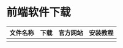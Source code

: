 # 前端软件下载

| 文件名称 | 下载 | 官方网站 | 安装教程 |
| :------: | :------: | :------: |:------: |
|  |  |  |  |

<!-- 内容布局  直接复制粘贴即可 -->
<!-- |  | [下载](/download/) | 无 | 无 |  -->
